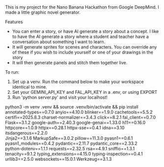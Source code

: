 This is my project for the Nano Banana Hackathon from Google DeepMind. I made a little graphic novel generator.

Features
- You can enter a story, or have AI generate a story about a concept. I like to have the AI generate a story where a student and teacher have a conversation about something I want to learn.
- It will generate sprites for scenes and characters. You can override any of these if you wish to include yourself or one of your drawings in the story
- It will then generate panels and stitch them together live.

To run:
1. Set up a venv. Run the command below to make your workspace identical to mine.
2. Set your GEMINI_API_KEY and FAL_API_KEY in a .env, or using EXPORT
3. Run 'python server.py' and visit your localhost!

python3 -m venv .venv && source .venv/bin/activate && pip install \
annotated-types==0.7.0 anyio==4.10.0 blinker==1.9.0 cachetools==5.5.2 \
certifi==2025.8.3 charset-normalizer==3.4.3 click==8.2.1 fal_client==0.7.0 \
Flask==3.1.2 google-auth==2.40.3 google-genai==1.33.0 h11==0.16.0 \
httpcore==1.0.9 httpx==0.28.1 httpx-sse==0.4.1 idna==3.10 itsdangerous==2.2.0 \
Jinja2==3.1.6 MarkupSafe==3.0.2 pillow==11.3.0 pyasn1==0.6.1 \
pyasn1_modules==0.4.2 pydantic==2.11.7 pydantic_core==2.33.2 \
python-dotenv==1.1.1 requests==2.32.5 rsa==4.9.1 sniffio==1.3.1 \
tenacity==9.1.2 typing_extensions==4.15.0 typing-inspection==0.4.1 \
urllib3==2.5.0 websockets==15.0.1 Werkzeug==3.1.3
